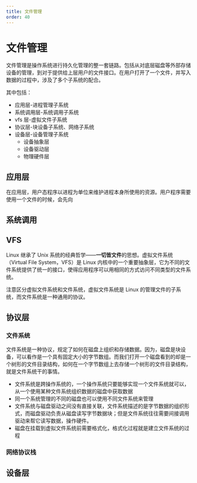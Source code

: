 ```yaml
---
title: 文件管理
order: 40
---
```


# 文件管理
文件管理是操作系统进行持久化管理的整一套链路。包括从对底层磁盘等外部存储设备的管理，到对于提供给上层用户的文件接口。在用户打开了一个文件，并写入数据的过程中，涉及了多个子系统的配合。

其中包括：
+ 应用层-进程管理子系统
+ 系统调用层-系统调用子系统
+ vfs 层-虚拟文件子系统
+ 协议层-块设备子系统、网络子系统
+ 设备层-设备管理子系统
  + 设备抽象层
  + 设备驱动层
  + 物理硬件层

## 应用层
在应用层，用户态程序以进程为单位来维护进程本身所使用的资源。用户程序需要使用一个文件的时候，会先向

## 系统调用

## VFS
Linux 继承了 Unix 系统的经典哲学——**一切皆文件**的思想。虚拟文件系统（Virtual File System，VFS）是 Linux 内核中的一个重要抽象层，它为不同的文件系统提供了统一的接口，使得应用程序可以用相同的方式访问不同类型的文件系统。

注意区分虚拟文件系统和文件系统，虚拟文件系统是 Linux 的管理文件的子系统，而文件系统是一种通用的协议。

## 协议层

### 文件系统
文件系统是一种协议，规定了如何在磁盘上组织和存储数据。因为，磁盘是块设备，可以看作是一个具有固定大小的字节数组。而我们打开一个磁盘看到的却是一个树形的文件目录结构，如何在一个字节数组上去存储一个树形的文件目录结构，就是文件系统干的事情。

- 文件系统是跨操作系统的，一个操作系统只要能够实现一个文件系统就可以，从一个使用某种文件系统组织数据的磁盘中获取数据
- 同一个系统管理的不同的磁盘也可以使用不同文件系统来管理
- 文件系统与磁盘驱动之间没有直接关联，文件系统描述的是字节数据的组织形式，而磁盘驱动负责从磁盘读写字节数据块；但是文件系统往往需要间接调用驱动来帮它读写数据，操作硬件。
- 磁盘在挂载到虚拟文件系统前需要格式化，格式化过程就是建立文件系统的过程
 
### 网络协议栈

## 设备层